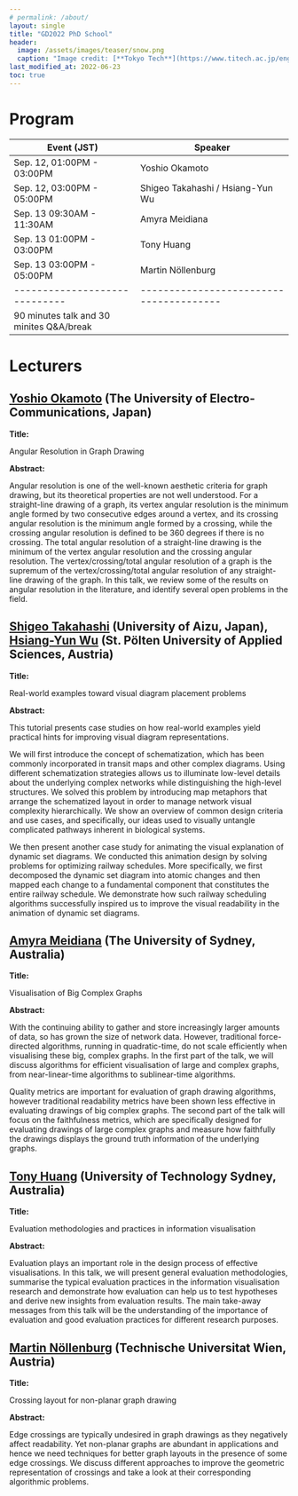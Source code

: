 ```yaml
---
# permalink: /about/
layout: single
title: "GD2022 PhD School"
header:
  image: /assets/images/teaser/snow.png
  caption: "Image credit: [**Tokyo Tech**](https://www.titech.ac.jp/english)"
last_modified_at: 2022-06-23
toc: true
---
```


# Program

| Event (JST)                 | Speaker                               |
|-----------------------------|---------------------------------------|
| Sep. 12, 01:00PM - 03:00PM	| Yoshio Okamoto                        |
| Sep. 12, 03:00PM - 05:00PM	| Shigeo Takahashi / Hsiang-Yun Wu      |
| Sep. 13  09:30AM - 11:30AM	| Amyra Meidiana                        |
| Sep. 13  01:00PM - 03:00PM  | Tony Huang                            |
| Sep. 13  03:00PM - 05:00PM  | Martin Nöllenburg                     |
|-----------------------------|---------------------------------------|
| 90 minutes talk and 30 minites Q&A/break

# Lecturers

## [Yoshio Okamoto](http://dopal.cs.uec.ac.jp/okamotoy/) (The University of Electro-Communications, Japan)

<p> <strong> Title: </strong> </p>
<p> Angular Resolution in Graph Drawing </p>
<p> <strong> Abstract: </strong> </p>
<p> Angular resolution is one of the well-known aesthetic criteria for graph drawing, but its theoretical properties are not well understood.  For a straight-line drawing of a graph, its vertex angular resolution is the minimum angle formed by two consecutive edges around a vertex, and its crossing angular resolution is the minimum angle formed by a crossing, while the crossing angular resolution is defined to be 360 degrees if there is no crossing.  The total angular resolution of a straight-line drawing is the minimum of the vertex angular resolution and the crossing angular resolution.  The vertex/crossing/total angular resolution of a graph is the supremum of the vertex/crossing/total angular resolution of any straight-line drawing of the graph.  In this talk, we review some of the results on angular resolution in the literature, and identify several open problems in the field. </p>

## [Shigeo Takahashi](http://web-ext.u-aizu.ac.jp/~shigeo/home.html) (University of Aizu, Japan), [Hsiang-Yun Wu](http://yun-vis.net) (St. Pölten University of Applied Sciences, Austria)

<p> <strong> Title: </strong> </p>
<p> Real-world examples toward visual diagram placement problems </p>
<p> <strong> Abstract: </strong> </p>
<p> This tutorial presents case studies on how real-world examples yield practical hints for improving visual diagram representations.
</p>
<p>
We will first introduce the concept of schematization, which has been commonly incorporated in transit maps and other complex diagrams. Using different schematization strategies allows us to illuminate low-level details about the underlying complex networks while distinguishing the high-level structures. We solved this problem by introducing map metaphors that arrange the schematized layout in order to manage network visual complexity hierarchically. We show an overview of common design criteria and use cases, and specifically, our ideas used to visually untangle complicated pathways inherent in biological systems.
</p>
<p>
We then present another case study for animating the visual explanation of dynamic set diagrams. We conducted this animation design by solving problems for optimizing railway schedules. More specifically, we first decomposed the dynamic set diagram into atomic changes and then mapped each change to a fundamental component that constitutes the entire railway schedule. We demonstrate how such railway scheduling algorithms successfully inspired us to improve the visual readability in the animation of dynamic set diagrams.
</p>

## [Amyra Meidiana](https://www.researchgate.net/scientific-contributions/Amyra-Meidiana-2123258639) (The University of Sydney, Australia)

<p> <strong> Title: </strong> </p>
<p> Visualisation of Big Complex Graphs </p>
<p> <strong> Abstract: </strong> </p>
<p> With the continuing ability to gather and store increasingly larger amounts of data, so has grown the size of network data. However, traditional force-directed algorithms, running in quadratic-time, do not scale efficiently when visualising these big, complex graphs. In the first part of the talk, we will discuss algorithms for efficient visualisation of large and complex graphs, from near-linear-time algorithms to sublinear-time algorithms.

Quality metrics are important for evaluation of graph drawing algorithms, however traditional readability metrics have been shown less effective in evaluating drawings of big complex graphs. The second part of the talk will focus on the faithfulness metrics, which are specifically designed for evaluating drawings of large complex graphs and measure how faithfully the drawings displays the ground truth information of the underlying graphs. </p>

## [Tony Huang](https://profiles.uts.edu.au/Weidong.Huang) (University of Technology Sydney, Australia)

<p> <strong> Title: </strong> </p>
<p> Evaluation methodologies and practices in information visualisation </p>
<p> <strong> Abstract: </strong> </p>
<p> Evaluation plays an important role in the design process of effective visualisations. In this talk, we will present general evaluation methodologies, summarise the typical evaluation practices in the information visualisation research and demonstrate how evaluation can help us to test hypotheses and derive new insights from evaluation results. The main take-away messages from this talk will be the understanding of the importance of evaluation and good evaluation practices for different research purposes. </p>

## [Martin Nöllenburg](https://www.ac.tuwien.ac.at/people/noellenburg/) (Technische Universitat Wien, Austria)

<p> <strong> Title: </strong> </p>
<p> Crossing layout for non-planar graph drawing </p>
<p> <strong> Abstract: </strong> </p>
<p> Edge crossings are typically undesired in graph drawings as they negatively affect readability. Yet non-planar graphs are abundant in applications and hence we need techniques for better graph layouts in the presence of some edge crossings. We discuss different approaches to improve the geometric representation of crossings and take a look at their corresponding algorithmic problems. </p>
